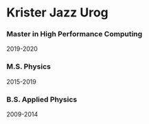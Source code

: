 # Krister Jazz Urog

### Master in High Performance Computing

2019-2020

### M.S. Physics

2015-2019

### B.S. Applied Physics

2009-2014

